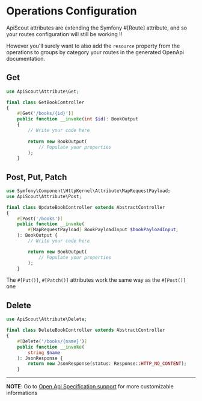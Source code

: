 # Operations Configuration

ApiScout attributes are extending the Symfony #[Route] attribute, and so your routes configuration will still be working !! <br />

However you'll surely want to also add the `resource` property from the operations
to groups by category your routes in the generated OpenApi documentation.

## Get

```php
use ApiScout\Attribute\Get;

final class GetBookController
{
    #[Get('/books/{id}')]
    public function __invoke(int $id): BookOutput
    {
        // Write your code here
        
        return new BookOutput(
            // Populate your properties
        );
    }
```

## Post, Put, Patch

```php
use Symfony\Component\HttpKernel\Attribute\MapRequestPayload;
use ApiScout\Attribute\Post;

final class UpdateBookController extends AbstractController
{
    #[Post('/books')]
    public function __invoke(
        #[MapRequestPayload] BookPayloadInput $bookPayloadInput,
    ): BookOutput {
        // Write your code here

        return new BookOutput(
            // Populate your properties
        );
    }
```

The `#[Put()]`, `#[Patch()]` attributes work the same way as the `#[Post()]` one

## Delete

```php
use ApiScout\Attribute\Delete;

final class DeleteBookController extends AbstractController
{
    #[Delete('/books/{name}')]
    public function __invoke(
        string $name
    ): JsonResponse {
        return new JsonResponse(status: Response::HTTP_NO_CONTENT);
    }
```

---
**NOTE**: Go to [Open Api Specification support](../OpenApi/OpenApiSpecificationSupport.md) for more customizable informations

